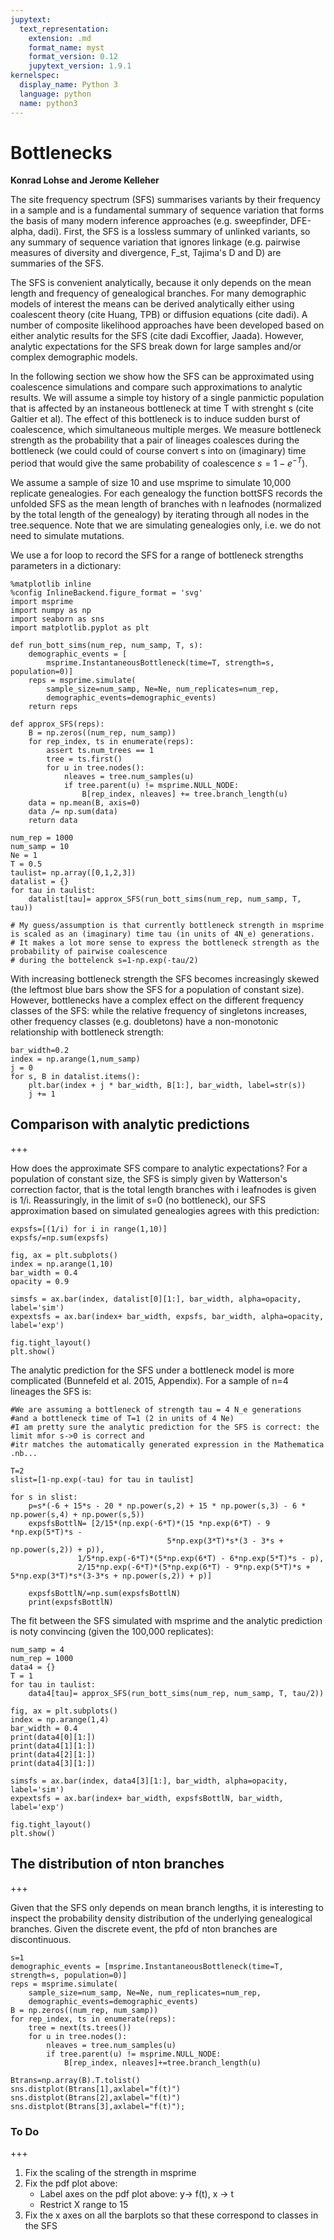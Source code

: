 ```yaml
---
jupytext:
  text_representation:
    extension: .md
    format_name: myst
    format_version: 0.12
    jupytext_version: 1.9.1
kernelspec:
  display_name: Python 3
  language: python
  name: python3
---
```


# Bottlenecks

**Konrad Lohse and Jerome Kelleher**

The site frequency spectrum (SFS) summarises variants by their frequency in a sample and is a fundamental summary of sequence variation that forms the basis of many modern inference approaches (e.g. sweepfinder, DFE-alpha, dadi). First, the SFS is a lossless summary of unlinked variants, so any summary of sequence variation that ignores linkage (e.g. pairwise measures of diversity and divergence, F_st, Tajima's D and D) are summaries of the SFS.

The SFS is convenient analytically, because it only depends on the mean length and frequency of genealogical branches. For many demographic models of interest the means can be derived analytically either using coalescent theory (cite Huang, TPB) or diffusion equations (cite dadi). A number of composite likelihood approaches have been developed based on either analytic results for the SFS (cite dadi Excoffier, Jaada). However, analytic expectations for the SFS break down for large samples and/or complex demographic models. 

In the following section we show how the SFS can be approximated using coalescence simulations and compare such approximations to analytic results. We will assume a simple toy history of a single panmictic population that is affected by an instaneous bottleneck at time T with strenght s (cite Galtier et al). The effect of this bottleneck is to induce sudden burst of coalescence, which simultaneous multiple merges. We measure bottleneck strength as the probability that a pair of lineages coalesces during the bottleneck (we could could of course convert s into on (imaginary) time period that would give the same probability of coalescence $s=1-e^{-T}$).

We assume a sample of size 10 and use msprime to simulate 10,000 replicate genealogies. For each genealogy the function bottSFS records the unfolded SFS as the mean length of branches with n leafnodes (normalized by the total length of the genealogy) by iterating through all nodes in the tree.sequence. Note that we are simulating genealogies only, i.e. we do not need to simulate mutations.

We use a for loop to record the SFS for a range of bottleneck strengths parameters in a dictionary:

```{code-cell} ipython3
%matplotlib inline
%config InlineBackend.figure_format = 'svg'
import msprime
import numpy as np
import seaborn as sns
import matplotlib.pyplot as plt
```

```{code-cell} ipython3
def run_bott_sims(num_rep, num_samp, T, s):    
    demographic_events = [
        msprime.InstantaneousBottleneck(time=T, strength=s, population=0)]
    reps = msprime.simulate(
        sample_size=num_samp, Ne=Ne, num_replicates=num_rep, 
        demographic_events=demographic_events)
    return reps

def approx_SFS(reps):
    B = np.zeros((num_rep, num_samp))
    for rep_index, ts in enumerate(reps):
        assert ts.num_trees == 1
        tree = ts.first()
        for u in tree.nodes():
            nleaves = tree.num_samples(u)
            if tree.parent(u) != msprime.NULL_NODE:
                B[rep_index, nleaves] += tree.branch_length(u)    
    data = np.mean(B, axis=0)
    data /= np.sum(data)
    return data

num_rep = 1000
num_samp = 10
Ne = 1
T = 0.5
taulist= np.array([0,1,2,3])
datalist = {}
for tau in taulist:
    datalist[tau]= approx_SFS(run_bott_sims(num_rep, num_samp, T, tau))
    
# My guess/assumption is that currently bottleneck strength in msprime is scaled as an (imaginary) time tau (in units of 4N_e) generations. 
# It makes a lot more sense to express the bottleneck strength as the probability of pairwise coalescence
# during the bottelenck s=1-np.exp(-tau/2)
```

With increasing bottleneck strength the SFS becomes increasingly skewed (the leftmost blue bars show the SFS for a population of constant size). However, bottlenecks have a complex effect on the different frequency classes of the SFS: while the relative frequency of singletons increases, other frequency classes (e.g. doubletons) have a non-monotonic relationship with bottleneck strength:

```{code-cell} ipython3
bar_width=0.2
index = np.arange(1,num_samp)
j = 0
for s, B in datalist.items():
    plt.bar(index + j * bar_width, B[1:], bar_width, label=str(s))
    j += 1
```

## Comparison with analytic predictions

+++

How does the approximate SFS compare to analytic expectations? For a population of constant size, the SFS is simply given by Watterson's correction factor, that is the total length branches with i leafnodes is given is 1/i. Reassuringly, in the limit of s=0 (no bottleneck), our SFS approximation based on simulated genealogies agrees with this prediction: 

```{code-cell} ipython3
expsfs=[(1/i) for i in range(1,10)]
expsfs/=np.sum(expsfs)

fig, ax = plt.subplots()
index = np.arange(1,10)
bar_width = 0.4
opacity = 0.9

simsfs = ax.bar(index, datalist[0][1:], bar_width, alpha=opacity, label='sim')
expextsfs = ax.bar(index+ bar_width, expsfs, bar_width, alpha=opacity, label='exp')

fig.tight_layout()
plt.show()
```

The analytic prediction for the SFS under a bottleneck model is more complicated (Bunnefeld et al. 2015, Appendix). For a sample of n=4 lineages the SFS is:

```{code-cell} ipython3
#We are assuming a bottleneck of strength tau = 4 N_e generations 
#and a bottleneck time of T=1 (2 in units of 4 Ne)
#I am pretty sure the analytic prediction for the SFS is correct: the limit mfor s->0 is correct and
#itr matches the automatically generated expression in the Mathematica .nb...

T=2
slist=[1-np.exp(-tau) for tau in taulist]

for s in slist:
    p=s*(-6 + 15*s - 20 * np.power(s,2) + 15 * np.power(s,3) - 6 * np.power(s,4) + np.power(s,5))
    expsfsBottlN= [2/15*(np.exp(-6*T)*(15 *np.exp(6*T) - 9 *np.exp(5*T)*s - 
                                   5*np.exp(3*T)*s*(3 - 3*s + np.power(s,2)) + p)),
               1/5*np.exp(-6*T)*(5*np.exp(6*T) - 6*np.exp(5*T)*s - p),
               2/15*np.exp(-6*T)*(5*np.exp(6*T) - 9*np.exp(5*T)*s + 5*np.exp(3*T)*s*(3-3*s + np.power(s,2)) + p)]

    expsfsBottlN/=np.sum(expsfsBottlN)
    print(expsfsBottlN)
```

The fit between the SFS simulated with msprime and the analytic prediction is noty convincing (given the 100,000 replicates):

```{code-cell} ipython3
num_samp = 4
num_rep = 1000
data4 = {}
T = 1
for tau in taulist:
    data4[tau]= approx_SFS(run_bott_sims(num_rep, num_samp, T, tau/2))
```

```{code-cell} ipython3
fig, ax = plt.subplots()
index = np.arange(1,4)
bar_width = 0.4
print(data4[0][1:])
print(data4[1][1:])
print(data4[2][1:])
print(data4[3][1:])

simsfs = ax.bar(index, data4[3][1:], bar_width, alpha=opacity, label='sim')
expextsfs = ax.bar(index+ bar_width, expsfsBottlN, bar_width, label='exp')

fig.tight_layout()
plt.show()
```

## The distribution of nton branches

+++

Given that the SFS only depends on mean  branch lengths, it is interesting to inspect the probability density distribution of the underlying genealogical branches. Given the discrete event, the pfd of nton branches are discontinuous.

```{code-cell} ipython3
s=1
demographic_events = [msprime.InstantaneousBottleneck(time=T, strength=s, population=0)]
reps = msprime.simulate(
    sample_size=num_samp, Ne=Ne, num_replicates=num_rep, 
    demographic_events=demographic_events)
B = np.zeros((num_rep, num_samp))
for rep_index, ts in enumerate(reps):
    tree = next(ts.trees())
    for u in tree.nodes():
        nleaves = tree.num_samples(u)
        if tree.parent(u) != msprime.NULL_NODE:
            B[rep_index, nleaves]+=tree.branch_length(u)
```

```{code-cell} ipython3
Btrans=np.array(B).T.tolist()
sns.distplot(Btrans[1],axlabel="f(t)")
sns.distplot(Btrans[2],axlabel="f(t)")
sns.distplot(Btrans[3],axlabel="f(t)");
```

### To Do

+++

1) Fix the scaling of the strength in msprime
2) Fix the pdf plot above: 
    - Label axes on the pdf plot above: y-> f(t), x -> t
    - Restrict X range to 15
3) Fix the x axes on all the barplots so that these correspond to classes in the SFS

```{code-cell} ipython3

```
